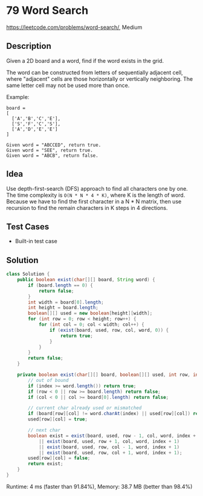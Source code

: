 # 79 Word Search

<https://leetcode.com/problems/word-search/>, Medium

## Description

Given a 2D board and a word, find if the word exists in the grid.

The word can be constructed from letters of sequentially adjacent cell, where
"adjacent" cells are those horizontally or vertically neighboring. The same
letter cell may not be used more than once.

Example:

```
board =
[
  ['A','B','C','E'],
  ['S','F','C','S'],
  ['A','D','E','E']
]

Given word = "ABCCED", return true.
Given word = "SEE", return true.
Given word = "ABCB", return false.
```

## Idea

Use depth-first-search (DFS) approach to find all characters one by one. The
time complexity is `O(N * N * 4 * K)`, where K is the length of word. Because we
have to find the first character in a N * N matrix, then use recursion to find
the remain characters in K steps in 4 directions.

## Test Cases

- Built-in test case

## Solution

```java
class Solution {
    public boolean exist(char[][] board, String word) {
        if (board.length == 0) {
            return false;
        }
        int width = board[0].length;
        int height = board.length;
        boolean[][] used = new boolean[height][width];
        for (int row = 0; row < height; row++) {
            for (int col = 0; col < width; col++) {
                if (exist(board, used, row, col, word, 0)) {
                    return true;
                }
            }
        }
        return false;
    }

    private boolean exist(char[][] board, boolean[][] used, int row, int col, String word, int index) {
        // out of bound
        if (index >= word.length()) return true;
        if (row < 0 || row >= board.length) return false;
        if (col < 0 || col >= board[0].length) return false;

        // current char already used or mismatched
        if (board[row][col] != word.charAt(index) || used[row][col]) return false;
        used[row][col] = true;

        // next char
        boolean exist = exist(board, used, row - 1, col, word, index + 1)
            || exist(board, used, row + 1, col, word, index + 1)
            || exist(board, used, row, col - 1, word, index + 1)
            || exist(board, used, row, col + 1, word, index + 1);
        used[row][col] = false;
        return exist;
    }
}
```

Runtime: 4 ms (faster than 91.84%), Memory: 38.7 MB (better than 98.4%)
